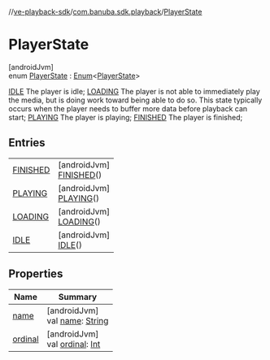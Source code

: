 //[ve-playback-sdk](../../../index.md)/[com.banuba.sdk.playback](../index.md)/[PlayerState](index.md)

# PlayerState

[androidJvm]\
enum [PlayerState](index.md) : [Enum](https://kotlinlang.org/api/latest/jvm/stdlib/kotlin/-enum/index.html)&lt;[PlayerState](index.md)&gt; 

[IDLE](-i-d-l-e/index.md) The player is idle; [LOADING](-l-o-a-d-i-n-g/index.md) The player is not able to immediately play the media, but is doing work toward being able to do so. This state typically occurs when the player needs to buffer more data before playback can start; [PLAYING](-p-l-a-y-i-n-g/index.md) The player is playing; [FINISHED](-f-i-n-i-s-h-e-d/index.md) The player is finished;

## Entries

| | |
|---|---|
| [FINISHED](-f-i-n-i-s-h-e-d/index.md) | [androidJvm]<br>[FINISHED](-f-i-n-i-s-h-e-d/index.md)() |
| [PLAYING](-p-l-a-y-i-n-g/index.md) | [androidJvm]<br>[PLAYING](-p-l-a-y-i-n-g/index.md)() |
| [LOADING](-l-o-a-d-i-n-g/index.md) | [androidJvm]<br>[LOADING](-l-o-a-d-i-n-g/index.md)() |
| [IDLE](-i-d-l-e/index.md) | [androidJvm]<br>[IDLE](-i-d-l-e/index.md)() |

## Properties

| Name | Summary |
|---|---|
| [name](../../com.banuba.sdk.playback.internal.avplayer.audio/-a-v-player-audio-output-type/-a-u-d-i-o_-t-r-a-c-k/index.md#-372974862%2FProperties%2F1203721431) | [androidJvm]<br>val [name](../../com.banuba.sdk.playback.internal.avplayer.audio/-a-v-player-audio-output-type/-a-u-d-i-o_-t-r-a-c-k/index.md#-372974862%2FProperties%2F1203721431): [String](https://kotlinlang.org/api/latest/jvm/stdlib/kotlin/-string/index.html) |
| [ordinal](../../com.banuba.sdk.playback.internal.avplayer.audio/-a-v-player-audio-output-type/-a-u-d-i-o_-t-r-a-c-k/index.md#-739389684%2FProperties%2F1203721431) | [androidJvm]<br>val [ordinal](../../com.banuba.sdk.playback.internal.avplayer.audio/-a-v-player-audio-output-type/-a-u-d-i-o_-t-r-a-c-k/index.md#-739389684%2FProperties%2F1203721431): [Int](https://kotlinlang.org/api/latest/jvm/stdlib/kotlin/-int/index.html) |
